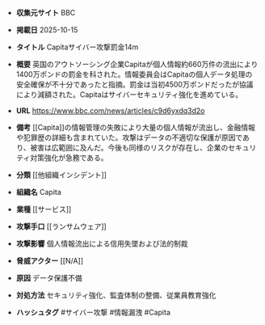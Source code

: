 - **収集元サイト**
BBC

- **掲載日**
2025-10-15

- **タイトル**
Capitaサイバー攻撃罰金14m

- **概要**
英国のアウトソーシング企業Capitaが個人情報約660万件の流出により1400万ポンドの罰金を科された。情報委員会はCapitaの個人データ処理の安全確保が不十分であったと指摘。罰金は当初4500万ポンドだったが協議により減額された。Capitaはサイバーセキュリティ強化を進めている。

- **URL**
https://www.bbc.com/news/articles/c9d6yxdq3d2o

- **備考**
[[Capita]]の情報管理の失敗により大量の個人情報が流出し、金融情報や犯罪歴の詳細も含まれていた。攻撃はデータの不適切な保護が原因であり、被害は広範囲に及んだ。今後も同様のリスクが存在し、企業のセキュリティ対策強化が急務である。

- **分類**
[[他組織インシデント]]

- **組織名**
Capita

- **業種**
[[サービス]]

- **攻撃手口**
[[ランサムウェア]]

- **攻撃影響**
個人情報流出による信用失墜および法的制裁

- **脅威アクター**
[[N/A]]

- **原因**
データ保護不備

- **対処方法**
セキュリティ強化、監査体制の整備、従業員教育強化

- **ハッシュタグ**
#サイバー攻撃 #情報漏洩 #Capita
